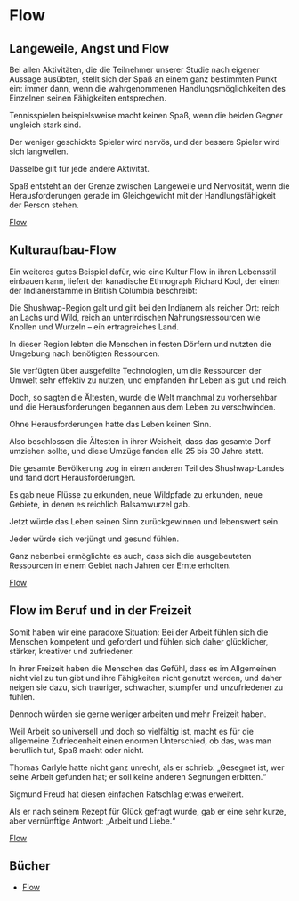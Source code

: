 # Flow

## Langeweile, Angst und Flow

Bei allen Aktivitäten, die die Teilnehmer unserer Studie nach eigener Aussage ausübten, stellt sich der Spaß an einem ganz bestimmten Punkt ein: immer dann, wenn die wahrgenommenen Handlungsmöglichkeiten des Einzelnen seinen Fähigkeiten entsprechen. 

Tennisspielen beispielsweise macht keinen Spaß, wenn die beiden Gegner ungleich stark sind. 

Der weniger geschickte Spieler wird nervös, und der bessere Spieler wird sich langweilen. 

Dasselbe gilt für jede andere Aktivität. 

Spaß entsteht an der Grenze zwischen Langeweile und Nervosität, wenn die Herausforderungen gerade im Gleichgewicht mit der Handlungsfähigkeit der Person stehen.

[Flow](https://www.goodreads.com/book/show/66354.Flow)

## Kulturaufbau-Flow

Ein weiteres gutes Beispiel dafür, wie eine Kultur Flow in ihren Lebensstil einbauen kann, liefert der kanadische Ethnograph Richard Kool, der einen der Indianerstämme in British Columbia beschreibt:

Die Shushwap-Region galt und gilt bei den Indianern als reicher Ort: reich an Lachs und Wild, reich an unterirdischen Nahrungsressourcen wie Knollen und Wurzeln – ein ertragreiches Land. 

In dieser Region lebten die Menschen in festen Dörfern und nutzten die Umgebung nach benötigten Ressourcen. 

Sie verfügten über ausgefeilte Technologien, um die Ressourcen der Umwelt sehr effektiv zu nutzen, und empfanden ihr Leben als gut und reich. 

Doch, so sagten die Ältesten, wurde die Welt manchmal zu vorhersehbar und die Herausforderungen begannen aus dem Leben zu verschwinden. 

Ohne Herausforderungen hatte das Leben keinen Sinn.

Also beschlossen die Ältesten in ihrer Weisheit, dass das gesamte Dorf umziehen sollte, und diese Umzüge fanden alle 25 bis 30 Jahre statt. 

Die gesamte Bevölkerung zog in einen anderen Teil des Shushwap-Landes und fand dort Herausforderungen. 

Es gab neue Flüsse zu erkunden, neue Wildpfade zu erkunden, neue Gebiete, in denen es reichlich Balsamwurzel gab. 

Jetzt würde das Leben seinen Sinn zurückgewinnen und lebenswert sein. 

Jeder würde sich verjüngt und gesund fühlen. 

Ganz nebenbei ermöglichte es auch, dass sich die ausgebeuteten Ressourcen in einem Gebiet nach Jahren der Ernte erholten.

[Flow](https://www.goodreads.com/book/show/66354.Flow)

## Flow im Beruf und in der Freizeit

Somit haben wir eine paradoxe Situation: Bei der Arbeit fühlen sich die Menschen kompetent und gefordert und fühlen sich daher glücklicher, stärker, kreativer und zufriedener. 

In ihrer Freizeit haben die Menschen das Gefühl, dass es im Allgemeinen nicht viel zu tun gibt und ihre Fähigkeiten nicht genutzt werden, und daher neigen sie dazu, sich trauriger, schwacher, stumpfer und unzufriedener zu fühlen. 

Dennoch würden sie gerne weniger arbeiten und mehr Freizeit haben.

Weil Arbeit so universell und doch so vielfältig ist, macht es für die allgemeine Zufriedenheit einen enormen Unterschied, ob das, was man beruflich tut, Spaß macht oder nicht. 

Thomas Carlyle hatte nicht ganz unrecht, als er schrieb: „Gesegnet ist, wer seine Arbeit gefunden hat; er soll keine anderen Segnungen erbitten.“ 

Sigmund Freud hat diesen einfachen Ratschlag etwas erweitert. 

Als er nach seinem Rezept für Glück gefragt wurde, gab er eine sehr kurze, aber vernünftige Antwort: „Arbeit und Liebe.“

[Flow](https://www.goodreads.com/book/show/66354.Flow)

## Bücher

- [Flow](https://www.goodreads.com/book/show/66354.Flow)